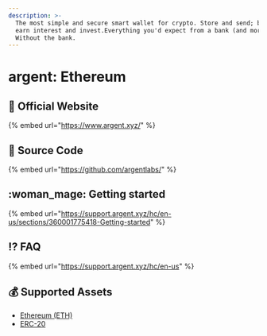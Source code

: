 ```yaml
---
description: >-
  The most simple and secure smart wallet for crypto. Store and send; borrow,
  earn interest and invest.Everything you'd expect from a bank (and more).
  Without the bank.
---
```


# argent: Ethereum

## :rocket: Official Website

{% embed url="https://www.argent.xyz/" %}

## :bookmark_tabs: Source Code

{% embed url="https://github.com/argentlabs/" %}

## :woman_mage: Getting started

{% embed url="https://support.argent.xyz/hc/en-us/sections/360001775418-Getting-started" %}

## :interrobang: FAQ

{% embed url="https://support.argent.xyz/hc/en-us" %}

## :moneybag: Supported Assets

* [Ethereum (ETH)](../../coins/overview-eth/)
* [ERC-20](../../coins/overview-eth/)
